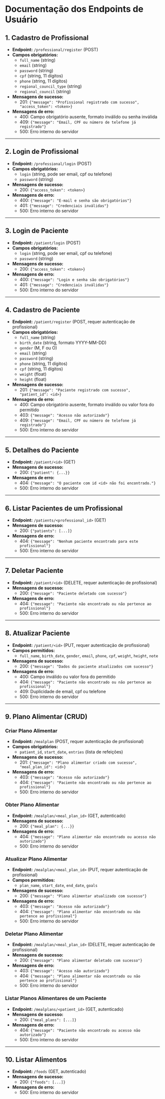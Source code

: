# Documentação dos Endpoints de Usuário

## 1. Cadastro de Profissional

- **Endpoint:** `/professional/register` (POST)
- **Campos obrigatórios:**
  - `full_name` (string)
  - `email` (string)
  - `password` (string)
  - `cpf` (string, 11 dígitos)
  - `phone` (string, 11 dígitos)
  - `regional_council_type` (string)
  - `regional_council` (string)
- **Mensagens de sucesso:**
  - 201: `{"message": "Profissional registrado com sucesso", "access_token": <token>}`
- **Mensagens de erro:**
  - 400: Campo obrigatório ausente, formato inválido ou senha inválida
  - 409: `{"message": "Email, CPF ou número de telefone já registrado"}`
  - 500: Erro interno do servidor

---

## 2. Login de Profissional

- **Endpoint:** `/professional/login` (POST)
- **Campos obrigatórios:**
  - `login` (string, pode ser email, cpf ou telefone)
  - `password` (string)
- **Mensagens de sucesso:**
  - 200: `{"access_token": <token>}`
- **Mensagens de erro:**
  - 400: `{"message": "E-mail e senha são obrigatórios"}`
  - 401: `{"message": "Credenciais inválidas"}`
  - 500: Erro interno do servidor

---

## 3. Login de Paciente

- **Endpoint:** `/patient/login` (POST)
- **Campos obrigatórios:**
  - `login` (string, pode ser email, cpf ou telefone)
  - `password` (string)
- **Mensagens de sucesso:**
  - 200: `{"access_token": <token>}`
- **Mensagens de erro:**
  - 400: `{"message": "Login e senha são obrigatórios"}`
  - 401: `{"message": "Credenciais inválidas"}`
  - 500: Erro interno do servidor

---

## 4. Cadastro de Paciente

- **Endpoint:** `/patient/register` (POST, requer autenticação de profissional)
- **Campos obrigatórios:**
  - `full_name` (string)
  - `birth_date` (string, formato YYYY-MM-DD)
  - `gender` (M, F ou O)
  - `email` (string)
  - `password` (string)
  - `phone` (string, 11 dígitos)
  - `cpf` (string, 11 dígitos)
  - `weight` (float)
  - `height` (float)
- **Mensagens de sucesso:**
  - 201: `{"message": "Paciente registrado com sucesso", "patient_id": <id>}`
- **Mensagens de erro:**
  - 400: Campo obrigatório ausente, formato inválido ou valor fora do permitido
  - 403: `{"message": "Acesso não autorizado"}`
  - 409: `{"message": "Email, CPF ou número de telefone já registrado"}`
  - 500: Erro interno do servidor

---

## 5. Detalhes do Paciente

- **Endpoint:** `/patient/<id>` (GET)
- **Mensagens de sucesso:**
  - 200: `{"patient": {...}}`
- **Mensagens de erro:**
  - 404: `{"message": "O paciente com id <id> não foi encontrado."}`
  - 500: Erro interno do servidor

---

## 6. Listar Pacientes de um Profissional

- **Endpoint:** `/patients/<professional_id>` (GET)
- **Mensagens de sucesso:**
  - 200: `{"patients": [...]}`
- **Mensagens de erro:**
  - 404: `{"message": "Nenhum paciente encontrado para este profissional"}`
  - 500: Erro interno do servidor

---

## 7. Deletar Paciente

- **Endpoint:** `/patient/<id>` (DELETE, requer autenticação de profissional)
- **Mensagens de sucesso:**
  - 200: `{"message": "Paciente deletado com sucesso"}`
- **Mensagens de erro:**
  - 404: `{"message": "Paciente não encontrado ou não pertence ao profissional"}`
  - 500: Erro interno do servidor

---

## 8. Atualizar Paciente

- **Endpoint:** `/patient/<id>` (PUT, requer autenticação de profissional)
- **Campos permitidos:**
  - `full_name`, `birth_date`, `gender`, `email`, `phone`, `cpf`, `weight`, `height`, `note`
- **Mensagens de sucesso:**
  - 200: `{"message": "Dados do paciente atualizados com sucesso"}`
- **Mensagens de erro:**
  - 400: Campo inválido ou valor fora do permitido
  - 404: `{"message": "Paciente não encontrado ou não pertence ao profissional"}`
  - 409: Duplicidade de email, cpf ou telefone
  - 500: Erro interno do servidor

---

## 9. Plano Alimentar (CRUD)

### Criar Plano Alimentar
- **Endpoint:** `/mealplan` (POST, requer autenticação de profissional)
- **Campos obrigatórios:**
  - `patient_id`, `start_date`, `entries` (lista de refeições)
- **Mensagens de sucesso:**
  - 201: `{"message": "Plano alimentar criado com sucesso", "meal_plan_id": <id>}`
- **Mensagens de erro:**
  - 403: `{"message": "Acesso não autorizado"}`
  - 404: `{"message": "Paciente não encontrado ou não pertence ao profissional"}`
  - 500: Erro interno do servidor

### Obter Plano Alimentar
- **Endpoint:** `/mealplan/<meal_plan_id>` (GET, autenticado)
- **Mensagens de sucesso:**
  - 200: `{"meal_plan": {...}}`
- **Mensagens de erro:**
  - 404: `{"message": "Plano alimentar não encontrado ou acesso não autorizado"}`
  - 500: Erro interno do servidor

### Atualizar Plano Alimentar
- **Endpoint:** `/mealplan/<meal_plan_id>` (PUT, requer autenticação de profissional)
- **Campos permitidos:**
  - `plan_name`, `start_date`, `end_date`, `goals`
- **Mensagens de sucesso:**
  - 200: `{"message": "Plano alimentar atualizado com sucesso"}`
- **Mensagens de erro:**
  - 403: `{"message": "Acesso não autorizado"}`
  - 404: `{"message": "Plano alimentar não encontrado ou não pertence ao profissional"}`
  - 500: Erro interno do servidor

### Deletar Plano Alimentar
- **Endpoint:** `/mealplan/<meal_plan_id>` (DELETE, requer autenticação de profissional)
- **Mensagens de sucesso:**
  - 200: `{"message": "Plano alimentar deletado com sucesso"}`
- **Mensagens de erro:**
  - 403: `{"message": "Acesso não autorizado"}`
  - 404: `{"message": "Plano alimentar não encontrado ou não pertence ao profissional"}`
  - 500: Erro interno do servidor

### Listar Planos Alimentares de um Paciente
- **Endpoint:** `/mealplans/<patient_id>` (GET, autenticado)
- **Mensagens de sucesso:**
  - 200: `{"meal_plans": [...]}`
- **Mensagens de erro:**
  - 404: `{"message": "Paciente não encontrado ou acesso não autorizado"}`
  - 500: Erro interno do servidor

---

## 10. Listar Alimentos

- **Endpoint:** `/foods` (GET, autenticado)
- **Mensagens de sucesso:**
  - 200: `{"foods": [...]}`
- **Mensagens de erro:**
  - 500: Erro interno do servidor
